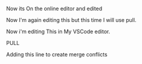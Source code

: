Now its On the online editor and edited

Now I'm again editing this but this time I will use pull.

Now i'm editing This in My VSCode editor.

PULL

Adding this line to create merge conflicts